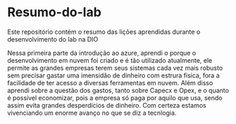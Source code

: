 # Resumo-do-lab
Este repositório contém o resumo das lições aprendidas durante o desenvolvimento do lab na DIO

Nessa primeira parte da introdução ao azure, aprendi o porque o desenvolvimento em nuvem foi criado e é tão utilizado atualmente, ele permite as grandes empresas terem seus sistemas cada vez mais robusto sem precisar gastar uma imensidão de dinheiro com estrura fisica, fora a facilidade de ter acesso a diversas ferramentas em nuvem. Além disso aprendi sobre a questão dos gastos, tanto sobre Capecx e Opex, e o quanto é possível economizar, pois a empresa só paga por aquilo que usa, sendo assim evita grandes desperdícios de dinheiro. Com certeza estamos vivenciando um enorme avanço no que se diz a tecnlogia.
